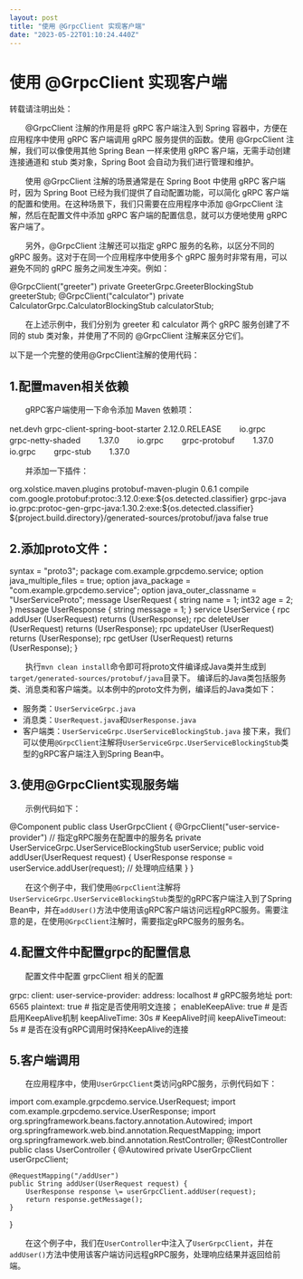 ```yaml
---
layout: post
title: "使用 @GrpcClient 实现客户端"
date: "2023-05-22T01:10:24.440Z"
---
```

使用 @GrpcClient 实现客户端
====================

转载请注明出处：

　　@GrpcClient 注解的作用是将 gRPC 客户端注入到 Spring 容器中，方便在应用程序中使用 gRPC 客户端调用 gRPC 服务提供的函数。使用 @GrpcClient 注解，我们可以像使用其他 Spring Bean 一样来使用 gRPC 客户端，无需手动创建连接通道和 stub 类对象，Spring Boot 会自动为我们进行管理和维护。

　　使用 @GrpcClient 注解的场景通常是在 Spring Boot 中使用 gRPC 客户端时，因为 Spring Boot 已经为我们提供了自动配置功能，可以简化 gRPC 客户端的配置和使用。在这种场景下，我们只需要在应用程序中添加 @GrpcClient 注解，然后在配置文件中添加 gRPC 客户端的配置信息，就可以方便地使用 gRPC 客户端了。

　　另外，@GrpcClient 注解还可以指定 gRPC 服务的名称，以区分不同的 gRPC 服务。这对于在同一个应用程序中使用多个 gRPC 服务时非常有用，可以避免不同的 gRPC 服务之间发生冲突。例如：

@GrpcClient("greeter")
private GreeterGrpc.GreeterBlockingStub greeterStub;
@GrpcClient("calculator")
private CalculatorGrpc.CalculatorBlockingStub calculatorStub;

　　在上述示例中，我们分别为 greeter 和 calculator 两个 gRPC 服务创建了不同的 stub 类对象，并使用了不同的 @GrpcClient 注解来区分它们。

以下是一个完整的使用@GrpcClient注解的使用代码：

1.配置maven相关依赖
-------------

　　gRPC客户端使用一下命令添加 Maven 依赖项：

<dependency>
    <groupId>net.devh</groupId>
    <artifactId>grpc-client-spring-boot-starter</artifactId>
    <version>2.12.0.RELEASE</version>
</dependency>
<dependency>
　　<groupId>io.grpc</groupId>
　　<artifactId>grpc-netty-shaded</artifactId>
　　<version>1.37.0</version>
</dependency>
<dependency>
　　<groupId>io.grpc</groupId>
　　<artifactId>grpc-protobuf</artifactId>
　　<version>1.37.0</version>
</dependency>
<dependency>
　　<groupId>io.grpc</groupId>
　　<artifactId>grpc-stub</artifactId>
　　<version>1.37.0</version>
</dependency>

　　并添加一下插件：

<build>
    <plugins>
        <plugin>
            <groupId>org.xolstice.maven.plugins</groupId>
            <artifactId>protobuf-maven-plugin</artifactId>
            <version>0.6.1</version>
            <executions>
                <execution>
                    <goals>
                        <goal>compile</goal>
                    </goals>
                </execution>
            </executions>
            <configuration>
                <protocArtifact>com.google.protobuf:protoc:3.12.0:exe:${os.detected.classifier}</protocArtifact>
                <pluginId>grpc-java</pluginId>
                <pluginArtifact>io.grpc:protoc-gen-grpc-java:1.30.2:exe:${os.detected.classifier}</pluginArtifact>
                <outputDirectory>${project.build.directory}/generated-sources/protobuf/java</outputDirectory>
                <clearOutputDirectory>false</clearOutputDirectory>
                <includeCompileClasspath>true</includeCompileClasspath>
            </configuration>
        </plugin>
    </plugins>
</build>

2.添加proto文件：
------------

syntax = "proto3";
package com.example.grpcdemo.service;
option java\_multiple\_files \= true;
option java\_package \= "com.example.grpcdemo.service";
option java\_outer\_classname \= "UserServiceProto";
message UserRequest {
    string name \= 1;
    int32 age \= 2;
}
message UserResponse {
    string message \= 1;
}
service UserService {
    rpc addUser (UserRequest) returns (UserResponse);
    rpc deleteUser (UserRequest) returns (UserResponse);
    rpc updateUser (UserRequest) returns (UserResponse);
    rpc getUser (UserRequest) returns (UserResponse);
}

　　执行`mvn clean install`命令即可将proto文件编译成Java类并生成到`target/generated-sources/protobuf/java`目录下。 编译后的Java类包括服务类、消息类和客户端类。以本例中的proto文件为例，编译后的Java类如下：

*   服务类：`UserServiceGrpc.java`
*   消息类：`UserRequest.java`和`UserResponse.java`
*   客户端类：`UserServiceGrpc.UserServiceBlockingStub.java` 接下来，我们可以使用`@GrpcClient`注解将`UserServiceGrpc.UserServiceBlockingStub`类型的gRPC客户端注入到Spring Bean中。

3.使用@GrpcClient实现服务端　　
----------------------

　　示例代码如下：

@Component
public class UserGrpcClient {
    @GrpcClient("user-service-provider") // 指定gRPC服务在配置中的服务名
    private UserServiceGrpc.UserServiceBlockingStub userService;
    public void addUser(UserRequest request) {
        UserResponse response \= userService.addUser(request);
        // 处理响应结果
    }
}

　　在这个例子中，我们使用`@GrpcClient`注解将`UserServiceGrpc.UserServiceBlockingStub`类型的gRPC客户端注入到了Spring Bean中，并在`addUser()`方法中使用该gRPC客户端访问远程gRPC服务。需要注意的是，在使用`@GrpcClient`注解时，需要指定gRPC服务的服务名。

4.配置文件中配置grpc的配置信息
------------------

　　配置文件中配置 grpcClient 相关的配置

grpc:
  client:
    user\-service-provider:
      address: localhost            # gRPC服务地址
      port: 6565
      plaintext: true                # 指定是否使用明文连接；
      enableKeepAlive: true            # 是否启用KeepAlive机制
      keepAliveTime: 30s            # KeepAlive时间
      keepAliveTimeout: 5s              # 是否在没有gRPC调用时保持KeepAlive的连接

5.客户端调用
-------

　　在应用程序中，使用`UserGrpcClient`类访问gRPC服务，示例代码如下：

import com.example.grpcdemo.service.UserRequest;
import com.example.grpcdemo.service.UserResponse;
import org.springframework.beans.factory.annotation.Autowired;
import org.springframework.web.bind.annotation.RequestMapping;
import org.springframework.web.bind.annotation.RestController;
@RestController
public class UserController {
    @Autowired
    private UserGrpcClient userGrpcClient;
    
    @RequestMapping("/addUser")
    public String addUser(UserRequest request) {
        UserResponse response \= userGrpcClient.addUser(request);
        return response.getMessage();
    }
}

　　在这个例子中，我们在`UserController`中注入了`UserGrpcClient`，并在`addUser()`方法中使用该客户端访问远程gRPC服务，处理响应结果并返回给前端。